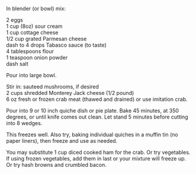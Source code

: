 ---
---

In blender (or bowl) mix: 

2 eggs  
1 cup (8oz) sour cream   
1 cup cottage cheese  
1/2 cup grated Parmesan cheese  
dash to 4 drops Tabasco sauce (to taste)   
4 tablespoons flour  
1 teaspoon onion powder  
dash salt 

Pour into large bowl. 

Stir in: 
sauteed mushrooms, if desired  
2 cups shredded Monterey Jack cheese (1/2 pound)  
6 oz fresh or frozen crab meat (thawed and drained) or use imitation crab.   

Pour into 9 or 10 inch quiche dish or pie plate. Bake 45 minutes, at 350 degrees, or until knife 
comes out clean. Let stand 5 minutes before cutting into 8 wedges. 

This freezes well. Also try, baking individual quiches in a muffin tin (no paper liners), then freeze 
and use as needed. 

You may substitute 1 cup diced cooked ham for the crab.  Or try vegetables.  If using frozen vegetables, add them in last or your mixture will freeze up.  Or try hash browns and crumbled bacon.
